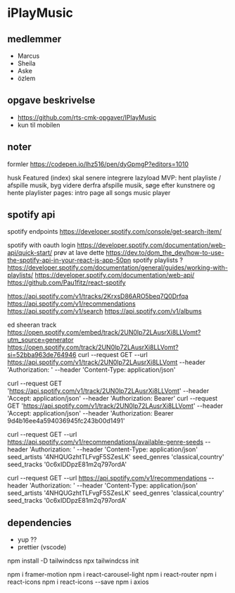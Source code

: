 # iPlayMusic

## medlemmer

- Marcus
- Sheila
- Aske
- özlem

## opgave beskrivelse

- https://github.com/rts-cmk-opgaver/IPlayMusic
- kun til mobilen

## noter

formler
https://codepen.io/lhz516/pen/dyGpmgP?editors=1010

husk Featured (index) skal senere integrere lazyload
MVP:
  hent playliste / afspille musik, byg videre derfra
  afspille musik, søge efter kunstnere og hente playlister
  pages:
    intro page
    all songs
    music player

## spotify api

spotify endpoints
  https://developer.spotify.com/console/get-search-item/

spotify with oauth login
  https://developer.spotify.com/documentation/web-api/quick-start/
    prøv at lave dette
  https://dev.to/dom_the_dev/how-to-use-the-spotify-api-in-your-react-js-app-50pn
spotify playlists ?
  https://developer.spotify.com/documentation/general/guides/working-with-playlists/
https://developer.spotify.com/documentation/web-api/
https://github.com/Pau1fitz/react-spotify

https://api.spotify.com/v1/tracks/2KrxsD86ARO5beq7Q0Drfqa
https://api.spotify.com/v1/recommendations
https://api.spotify.com/v1/search
https://api.spotify.com/v1/albums

ed sheeran track
https://open.spotify.com/embed/track/2UN0lp72LAusrXi8LLVomt?utm_source=generator
https://open.spotify.com/track/2UN0lp72LAusrXi8LLVomt?si=52bba963de764946
curl --request GET --url https://api.spotify.com/v1/track/2UN0lp72LAusrXi8LLVomt --header 'Authorization: ' --header 'Content-Type: application/json'


curl --request GET 'https://api.spotify.com/v1/track/2UN0lp72LAusrXi8LLVomt' --header 'Accept: application/json' --header 'Authorization: Bearer'
curl --request GET 'https://api.spotify.com/v1/track/2UN0lp72LAusrXi8LLVomt' --header 'Accept: application/json' --header 'Authorization: Bearer 9d4b16ee4a594036945fc243b00d1491'

curl --request GET --url https://api.spotify.com/v1/recommendations/available-genre-seeds --header 'Authorization: ' --header 'Content-Type: application/json' seed_artists '4NHQUGzhtTLFvgF5SZesLK' seed_genres 'classical,country' seed_tracks '0c6xIDDpzE81m2q797ordA'

curl --request GET --url https://api.spotify.com/v1/recommendations --header 'Authorization: ' --header 'Content-Type: application/json' seed_artists '4NHQUGzhtTLFvgF5SZesLK' seed_genres 'classical,country' seed_tracks '0c6xIDDpzE81m2q797ordA'

## dependencies

- yup ??
- prettier (vscode)

npm install -D tailwindcss
npx tailwindcss init

npm i framer-motion
npm i react-carousel-light
npm i react-router
npm i react-icons
npm i react-icons --save
npm i axios
